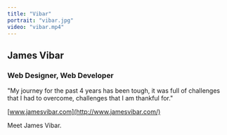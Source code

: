 ```yaml
---
title: "Vibar"
portrait: "vibar.jpg"
video: "vibar.mp4"
---
```


## James Vibar
### Web Designer, Web Developer

"My journey for the past 4 years has been tough, it was full of challenges that I had to overcome, challenges that I am thankful for."

[www.jamesvibar.com](http://www.jamesvibar.com/)

Meet James Vibar.